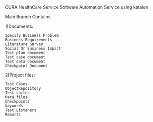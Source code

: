 CURA HealthCare Service Software Automation Service using katalon



Main Branch Contains: 


1)Documents:

    Specify Business Problem
    Business Requirements
    Literature Survey
    Social Or Business Impact
    Test plan document
    Test case document
    Test data document
    Checkpoint Document

2)Project files:

    Test Cases
    ObjectRepository
    Test suites
    Data files
    Checkpoints
    keywords
    Test Listeners
    Reports
    
